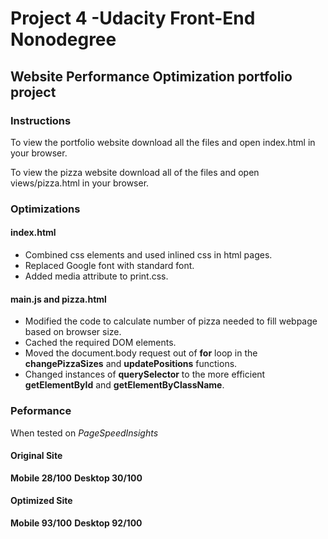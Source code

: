 # Project 4 -Udacity Front-End Nonodegree

## Website Performance Optimization portfolio project

### Instructions
To view the portfolio website download all the files and open index.html in your browser.

To view the pizza website download all of the files and open views/pizza.html in your browser.


### Optimizations

#### index.html

* Combined css elements and used inlined css in html pages.
* Replaced Google font with standard font.
* Added media attribute to print.css.


#### main.js and pizza.html

* Modified the code to calculate number of pizza needed to fill webpage based on browser size.
* Cached the required DOM elements.
* Moved the document.body request out of **for** loop in the **changePizzaSizes** and **updatePositions** functions.
* Changed instances of **querySelector** to the more efficient **getElementById** and **getElementByClassName**.

### Peformance

When tested on _PageSpeedInsights_

#### Original Site
**Mobile 28/100**
**Desktop 30/100**

#### Optimized Site
**Mobile 93/100**
**Desktop 92/100**
